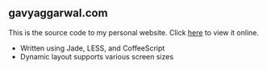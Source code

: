 gavyaggarwal.com
----------------

This is the source code to my personal website.
Click [here](http://www.gavyaggarwal.com/) to view it online.

* Written using Jade, LESS, and CoffeeScript
* Dynamic layout supports various screen sizes
